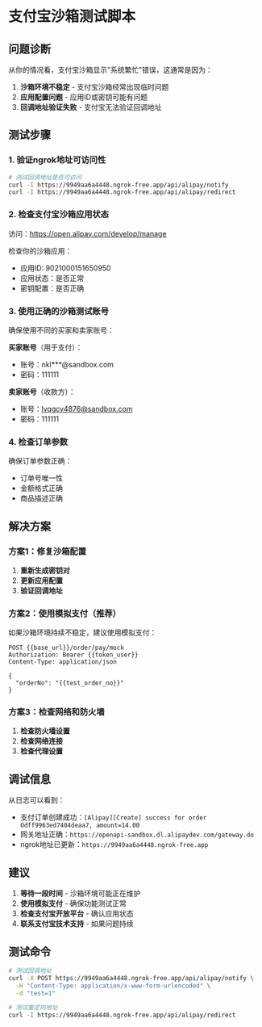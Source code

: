 # 支付宝沙箱测试脚本

## 问题诊断

从你的情况看，支付宝沙箱显示"系统繁忙"错误，这通常是因为：

1. **沙箱环境不稳定** - 支付宝沙箱经常出现临时问题
2. **应用配置问题** - 应用ID或密钥可能有问题
3. **回调地址验证失败** - 支付宝无法验证回调地址

## 测试步骤

### 1. 验证ngrok地址可访问性

```bash
# 测试回调地址是否可访问
curl -I https://9949aa6a4448.ngrok-free.app/api/alipay/notify
curl -I https://9949aa6a4448.ngrok-free.app/api/alipay/redirect
```

### 2. 检查支付宝沙箱应用状态

访问：https://open.alipay.com/develop/manage

检查你的沙箱应用：
- 应用ID: 9021000151650950
- 应用状态：是否正常
- 密钥配置：是否正确

### 3. 使用正确的沙箱测试账号

确保使用不同的买家和卖家账号：

**买家账号**（用于支付）：
- 账号：nkl***@sandbox.com
- 密码：111111

**卖家账号**（收款方）：
- 账号：lvqgcy4876@sandbox.com
- 密码：111111

### 4. 检查订单参数

确保订单参数正确：
- 订单号唯一性
- 金额格式正确
- 商品描述正确

## 解决方案

### 方案1：修复沙箱配置

1. **重新生成密钥对**
2. **更新应用配置**
3. **验证回调地址**

### 方案2：使用模拟支付（推荐）

如果沙箱环境持续不稳定，建议使用模拟支付：

```http
POST {{base_url}}/order/pay/mock
Authorization: Bearer {{token_user}}
Content-Type: application/json

{
  "orderNo": "{{test_order_no}}"
}
```

### 方案3：检查网络和防火墙

1. **检查防火墙设置**
2. **检查网络连接**
3. **检查代理设置**

## 调试信息

从日志可以看到：
- 支付订单创建成功：`[Alipay][Create] success for order Odff9963ed7404deaa7, amount=14.00`
- 网关地址正确：`https://openapi-sandbox.dl.alipaydev.com/gateway.do`
- ngrok地址已更新：`https://9949aa6a4448.ngrok-free.app`

## 建议

1. **等待一段时间** - 沙箱环境可能正在维护
2. **使用模拟支付** - 确保功能测试正常
3. **检查支付宝开放平台** - 确认应用状态
4. **联系支付宝技术支持** - 如果问题持续

## 测试命令

```bash
# 测试回调地址
curl -X POST https://9949aa6a4448.ngrok-free.app/api/alipay/notify \
  -H "Content-Type: application/x-www-form-urlencoded" \
  -d "test=1"

# 测试重定向地址
curl -I https://9949aa6a4448.ngrok-free.app/api/alipay/redirect
```
